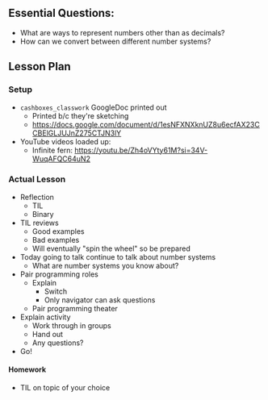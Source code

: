 ## Essential Questions:

- What are ways to represent numbers other than as decimals?
- How can we convert between different number systems?

## Lesson Plan

### Setup

- `cashboxes_classwork` GoogleDoc printed out
    - Printed b/c they're sketching
    - https://docs.google.com/document/d/1esNFXNXknUZ8u6ecfAX23CCBElGLJUJnZ275CTJN3lY
- YouTube videos loaded up:
    - Infinite fern: https://youtu.be/Zh4oVYty61M?si=34V-WuqAFQC64uN2

### Actual Lesson

- Reflection
    - TIL
    - Binary
- TIL reviews
    - Good examples
    - Bad examples
    - Will eventually "spin the wheel" so be prepared
- Today going to talk continue to talk about number systems
    - What are number systems you know about?
- Pair programming roles
    - Explain
        - Switch 
        - Only navigator can ask questions
    - Pair programming theater
- Explain activity
    - Work through in groups
    - Hand out
    - Any questions?
- Go!

#### Homework

- TIL on topic of your choice
